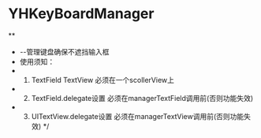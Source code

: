 # YHKeyBoardManager
**
 * --管理键盘确保不遮挡输入框
 * 使用须知：
 * 1. TextField TextView 必须在一个scollerView上
 * 2. TextField.delegate设置 必须在managerTextField调用前(否则功能失效)
 * 3. UITextView.delegate设置 必须在managerTextView调用前(否则功能失效)
 */
